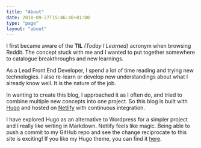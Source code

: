```yaml
---
title: "About"
date: 2018-09-27T15:46:40+01:00
type: "page"
layout: "about"
---
```


I first became aware of the **TIL** *(Today I Learned)* acronym when browsing Reddit. The concept stuck with me and I wanted to put together somewhere to catalogue breakthroughs and new learnings.

As a Lead Front End Developer, I spend a lot of time reading and trying new technologies. I also re-learn or develop new understandings about what I already know well. It is the nature of the job.

In wanting to create this blog, I approached it as I often do, and tried to combine multiple new concepts into one project. So this blog is built with [Hugo](https://gohugo.io) and hosted on [Netlify](https://www.netlify.com/) with continuous integration. 

I have explored Hugo as an alternative to Wordpress for a simpler project and I really like writing in Markdown. Netlify feels like magic. Being able to push a commit to my GitHub repo and see the change reciprocate to this site is exciting! If you like my Hugo theme, you can find it [here](https://github.com/freemagee/comfortable-basic).